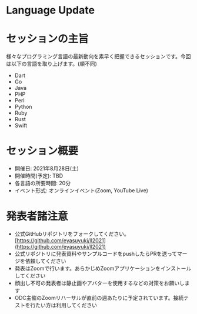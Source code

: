 Language Update
====

# セッションの主旨

様々なプログラミング言語の最新動向を素早く把握できるセッションです。今回は以下の言語を取り上げます。(順不同)

- Dart
- Go
- Java
- PHP
- Perl
- Python
- Ruby
- Rust
- Swift

# セッション概要

- 開催日: 2021年8月28日(土)
- 開催時間(予定): TBD
- 各言語の所要時間: 20分
- イベント形式: オンラインイベント(Zoom, YouTube Live)

# 発表者諸注意

- 公式GitHubリポジトリをフォークしてください。[https://github.com/eyasuyuki/ll2021](https://github.com/eyasuyuki/ll2021)
- 公式リポジトリに発表資料やサンプルコードをpushしたらPRを送ってマージを依頼してください
- 発表はZoomで行います。あらかじめZoomアプリケーションをインストールしてください
- 顔出し不可の発表者は静止画やアバターを使用するなどの対策をお願いします
- ODC主催のZoomリハーサルが直前の週あたりに予定されています。接続テストを行たい方は利用してください
